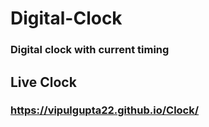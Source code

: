 # Digital-Clock
### Digital clock with current timing
## Live Clock 
### https://vipulgupta22.github.io/Clock/
